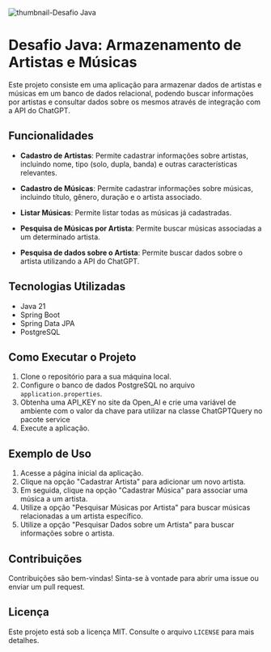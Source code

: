 ![thumbnail-Desafio Java](https://github.com/jacqueline-oliveira/3355-java-desafio/assets/66698429/4b068d55-5cfc-480c-b94f-7d48b3c91eb3)

# Desafio Java: Armazenamento de Artistas e Músicas

Este projeto consiste em uma aplicação para armazenar dados de artistas e músicas em um banco de dados relacional, podendo buscar informações por artistas e consultar dados sobre os mesmos através de integração com a API do ChatGPT.

## Funcionalidades

- **Cadastro de Artistas**: Permite cadastrar informações sobre artistas, incluindo nome, tipo (solo, dupla, banda) e outras características relevantes.

- **Cadastro de Músicas**: Permite cadastrar informações sobre músicas, incluindo título, gênero, duração e o artista associado.

- **Listar Músicas**: Permite listar todas as músicas já cadastradas.

- **Pesquisa de Músicas por Artista**: Permite buscar músicas associadas a um determinado artista.
  
- **Pesquisa de dados sobre o Artista**: Permite buscar dados sobre o artista utilizando a API do ChatGPT.

## Tecnologias Utilizadas
- Java 21
- Spring Boot
- Spring Data JPA
- PostgreSQL

## Como Executar o Projeto

1. Clone o repositório para a sua máquina local.
2. Configure o banco de dados PostgreSQL no arquivo `application.properties`.
3. Obtenha uma API_KEY no site da Open_AI e crie uma variável de ambiente com o valor da chave para utilizar na classe ChatGPTQuery no pacote service
4. Execute a aplicação.

## Exemplo de Uso

1. Acesse a página inicial da aplicação.
2. Clique na opção "Cadastrar Artista" para adicionar um novo artista.
3. Em seguida, clique na opção "Cadastrar Música" para associar uma música a um artista.
4. Utilize a opção "Pesquisar Músicas por Artista" para buscar músicas relacionadas a um artista específico.
5. Utilize a opção "Pesquisar Dados sobre um Artista" para buscar informações sobre o artista.

## Contribuições

Contribuições são bem-vindas! Sinta-se à vontade para abrir uma issue ou enviar um pull request.

## Licença

Este projeto está sob a licença MIT. Consulte o arquivo `LICENSE` para mais detalhes.

